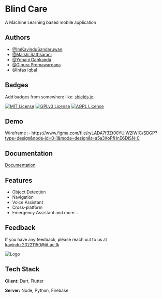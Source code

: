 
# Blind Care

A Machine Learning based mobile application

## Authors

- [@ImKavinduSandaruwan](https://github.com/ImKavinduSandaruwan)
- [@Malshi Sathsarani](https://github.com/)
- [@Yohani Gankanda](https://github.com/)
- [@Ginura Premawardana](https://github.com/)
- [@Infas Iqbal](https://github.com/)


## Badges

Add badges from somewhere like: [shields.io](https://shields.io/)

[![MIT License](https://img.shields.io/badge/License-MIT-green.svg)](https://choosealicense.com/licenses/mit/)
[![GPLv3 License](https://img.shields.io/badge/License-GPL%20v3-yellow.svg)](https://opensource.org/licenses/)
[![AGPL License](https://img.shields.io/badge/license-AGPL-blue.svg)](http://www.gnu.org/licenses/agpl-3.0)


## Demo

Wireframe :- https://www.figma.com/file/ryLADA7f3Zt00YUiW2IWIC/SDGP?type=design&node-id=0-1&mode=design&t=a5a3XoFfHnE6DISN-0


## Documentation

[Documentation](https://linktodocumentation)


## Features

- Object Detection
- Navigation
- Voice Assistant
- Cross-platform
- Emergency Assistant and more...


## Feedback

If you have any feedback, please reach out to us at kavindu.20221150@iit.ac.lk


![Logo](https://dev-to-uploads.s3.amazonaws.com/uploads/articles/th5xamgrr6se0x5ro4g6.png)


## Tech Stack

**Client:** Dart, Flutter

**Server:** Node, Python, Firebase

